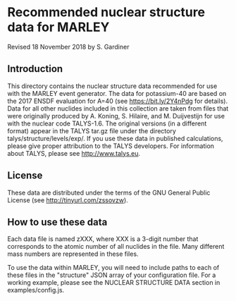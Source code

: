 Recommended nuclear structure data for MARLEY
=============================================

Revised 18 November 2018 by S. Gardiner

Introduction
------------

This directory contains the nuclear structure data recommended for use with the
MARLEY event generator. The data for potassium-40 are based on the 2017 ENSDF
evaluation for A=40 (see https://bit.ly/2Y4nPdg for details). Data for all
other nuclides included in this collection are taken from files that were
originally produced by A. Koning, S. Hilaire, and M. Duijvestijn for use with
the nuclear code TALYS-1.6. The original versions (in a different format)
appear in the TALYS tar.gz file under the directory
talys/structure/levels/exp/. If you use these data in published calculations,
please give proper attribution to the TALYS developers. For information about
TALYS, please see http://www.talys.eu.

License
-------

These data are distributed under the terms of the GNU General Public License (see
http://tinyurl.com/zssovzw).

How to use these data
---------------------

Each data file is named zXXX, where XXX is a 3-digit number that corresponds to
the atomic number of all nuclides in the file. Many different mass numbers are
represented in these files.

To use the data within MARLEY, you will need to include paths to each of these
files in the "structure" JSON array of your configuration file. For a working
example, please see the NUCLEAR STRUCTURE DATA section in examples/config.js.

